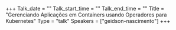 +++
Talk_date = ""
Talk_start_time = ""
Talk_end_time = ""
Title = "Gerenciando Aplicações em Containers usando Operadores para Kubernetes"
Type = "talk"
Speakers = ["geidson-nascimento"]
+++



